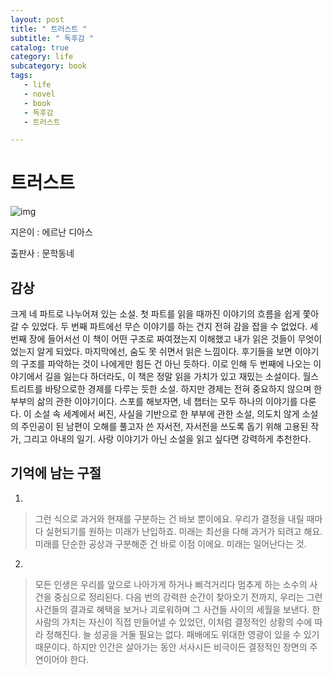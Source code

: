 ```yaml
---
layout: post
title: " 트러스트 "
subtitle: " 독후감 "
catalog: true
category: life
subcategory: book
tags:
   - life
   - novel
   - book
   - 독후감
   - 트러스트

---
```


# 트러스트

![img](https://cdn.jsdelivr.net/gh/importunate-dev/importunate-dev.github.io/img/book/20240421.webp)

지은이 : 에르난 디아스

출판사 : 문학동네



## 감상

 크게 네 파트로 나누어져 있는 소설. 첫 파트를 읽을 때까진 이야기의 흐름을 쉽게 쫓아갈 수 있었다. 두 번째 파트에선 무슨 이야기를 하는 건지 전혀 감을 잡을 수 없었다. 세 번째 장에 들어서선 이 책이 어떤 구조로 짜여졌는지 이해했고 내가 읽은 것들이 무엇이었는지 알게 되었다. 마지막에선, 숨도 못 쉬면서 읽은 느낌이다. 후기들을 보면 이야기의 구조를 파악하는 것이 나에게만 힘든 건 아닌 듯하다. 이로 인해 두 번째에 나오는 이야기에서 길을 잃는다 하더라도, 이 책은 정말 읽을 가치가 있고 재밌는 소설이다. 월스트리트를 바탕으로한 경제를 다루는 듯한 소설. 하지만 경제는 전혀 중요하지 않으며 한 부부의 삶의 관한 이야기이다. 스포를 해보자면, 네 챕터는 모두 하나의 이야기를 다룬다. 이 소설 속 세계에서 써진, 사실을 기반으로 한 부부에 관한 소설, 의도치 않게 소설의 주인공이 된 남편이 오해를 풀고자 쓴 자서전, 자서전을 쓰도록 돕기 위해 고용된 작가, 그리고 아내의 일기. 사랑 이야기가 아닌 소설을 읽고 싶다면 강력하게 추천한다.

## 기억에 남는 구절

1. 

> 그런 식으로 과거와 현재를 구분하는 건 바보 뿐이에요. 우리가 결정을 내릴 때마다 실현되기를 원하는 미래가 난입하죠. 미래는 최선을 다해 과거가 되려고 해요. 미래를 단순한 공상과 구분해준 건 바로 이점 이에요. 미래는 일어난다는 것.

2.

> 모든 인생은 우리를 앞으로 나아가게 하거나 삐걱거리다 멈추게 하는 소수의 사건을 중심으로 정리된다. 다음 번의 강력한 순간이 찾아오기 전까지, 우리는 그런 사건들의 결과로 혜택을 보거나 괴로워하며 그 사건들 사이의 세월을 보낸다. 한 사람의 가치는 자신이 직접 만들어낼 수 있었던, 이처럼 결정적인 상황의 수에 따라 정해진다. 늘 성공을 거둘 필요는 없다. 패배에도 위대한 영광이 있을 수 있기 때문이다. 하지만 인간은 살아가는 동안 서사시든 비극이든 결정적인 장면의 주연이어야 한다.

